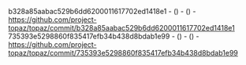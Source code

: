b328a85aabac529b6dd6200011617702ed1418e1 -  () -  () - https://github.com/project-topaz/topaz/commit/b328a85aabac529b6dd6200011617702ed1418e1
735393e5298860f835417efb34b438d8bdab1e99 -  () -  () - https://github.com/project-topaz/topaz/commit/735393e5298860f835417efb34b438d8bdab1e99
